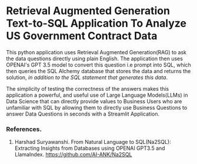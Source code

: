 # Retrieval Augmented Generation Text-to-SQL Application To Analyze US Government Contract Data

This python application uses Retrieval Augmented Generation(RAG) to ask the data questions directly using plain English. The application then uses OPENAI's GPT 3.5 model to convert this question i.e prompt into SQL, which then queries the SQL Alchemy database that stores the data and returns the solution, *in addition to the SQL statement that generates this data*. 

The simplicity of testing the correctness of the answers makes this application a powerful, and useful use of Large Language Models(LLMs) in Data Science that can directly provide values to Business Users who are unfamiliar with SQL by allowing them to directly use Business Questions to answer Data Questions in seconds with a Streamlit Application.    

### References. 
1. Harshad Suryawanshi. From Natural Language to SQL(Na2SQL): Extracting Insights from Databases using OPENAI GPT3.5 and LlamaIndex. https://github.com/AI-ANK/Na2SQL